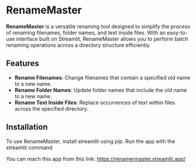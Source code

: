 # RenameMaster

**RenameMaster** is a versatile renaming tool designed to simplify the process of renaming filenames, folder names, and text inside files. With an easy-to-use interface built on Streamlit, RenameMaster allows you to perform batch renaming operations across a directory structure efficiently.

## Features

- **Rename Filenames**: Change filenames that contain a specified old name to a new name.
- **Rename Folder Names**: Update folder names that include the old name to a new name.
- **Rename Text Inside Files**: Replace occurrences of text within files across the specified directory.

## Installation

To use RenameMaster, install streamlit using pip. Run the app with the streamlit command

You can reach this app from this link:
https://renamermaster.streamlit.app/

